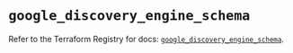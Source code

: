# `google_discovery_engine_schema`

Refer to the Terraform Registry for docs: [`google_discovery_engine_schema`](https://registry.terraform.io/providers/hashicorp/google/6.36.1/docs/resources/discovery_engine_schema).
